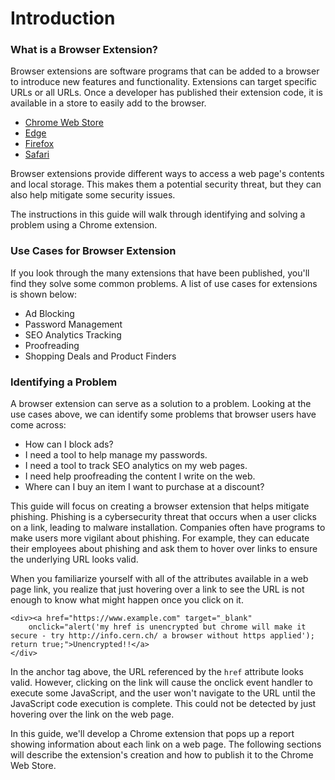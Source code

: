 # Introduction

### What is a Browser Extension?

Browser extensions are software programs that can be added to a browser to introduce new features and functionality.  Extensions can target specific URLs or all URLs.   Once a developer has published their extension code, it is available in a store to easily add to the browser. &#x20;

* [Chrome Web Store](https://chromewebstore.google.com/)
* [Edge](https://microsoftedge.microsoft.com/addons/Microsoft-Edge-Extensions-Home)
* [Firefox](https://addons.mozilla.org/en-US/firefox/)
* [Safari](https://apps.apple.com/us/story/id1377753262)

Browser extensions provide different ways to access a web page's contents and local storage. This makes them a potential security threat, but they can also help mitigate some security issues.

The instructions in this guide will walk through identifying and solving a problem using a Chrome extension.

### Use Cases for Browser Extension

If you look through the many extensions that have been published, you'll find they solve some common problems.  A list of use cases for extensions is shown below:

* Ad Blocking
* Password Management
* SEO Analytics Tracking
* Proofreading
* Shopping Deals and Product Finders

### Identifying a Problem

A browser extension can serve as a solution to a problem.  Looking at the use cases above, we can identify some problems that browser users have come across:

* How can I block ads?
* I need a tool to help manage my passwords.
* I need a tool to track SEO analytics on my web pages.
* I need help proofreading the content I write on the web.
* Where can I buy an item I want to purchase at a discount?

This guide will focus on creating a browser extension that helps mitigate phishing. Phishing is a cybersecurity threat that occurs when a user clicks on a link, leading to malware installation. Companies often have programs to make users more vigilant about phishing. For example, they can educate their employees about phishing and ask them to hover over links to ensure the underlying URL looks valid. &#x20;

When you familiarize yourself with all of the attributes available in a web page link, you realize that just hovering over a link to see the URL is not enough to know what might happen once you click on it.

```markup
<div><a href="https://www.example.com" target="_blank"
    onclick="alert('my href is unencrypted but chrome will make it secure - try http://info.cern.ch/ a browser without https applied'); return true;">Unencrypted!!</a>
</div>
```

In the anchor tag above, the URL referenced by the `href` attribute looks valid. However, clicking on the link will cause the onclick event handler to execute some JavaScript, and the user won't navigate to the URL until the JavaScript code execution is complete. This could not be detected by just hovering over the link on the web page.

In this guide, we'll develop a Chrome extension that pops up a report showing information about each link on a web page. The following sections will describe the extension's creation and how to publish it to the Chrome Web Store.


